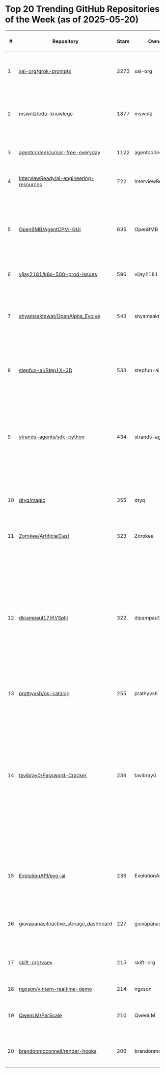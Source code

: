 # Top 20 Trending GitHub Repositories of the Week (as of 2025-05-20)

| # | Repository | Stars | Owner | Avatar | Description | Topics | URL | Created At | Updated At | Pushed At | Git URL | SSH URL | Clone URL | SVN URL | Homepage | Size | Language | Forks Count | Open Issues Count | Default Branch | License |
|---|------------|-------|-------|--------|-------------|--------|-----|------------|------------|-----------|---------|---------|-----------|---------|----------|------|----------|--------------|-------------------|----------------|---------|
| 1 | [xai-org/grok-prompts](https://github.com/xai-org/grok-prompts) | 2273 | xai-org | ![xai-org's avatar](https://avatars.githubusercontent.com/u/130314967?v=4) | Prompts for our Grok chat assistant and the `@grok` bot on X. | No topics | [https://github.com/xai-org/grok-prompts](https://github.com/xai-org/grok-prompts) | 2025-05-15T20:58:16Z | 2025-05-20T04:17:13Z | 2025-05-16T15:59:47Z | git://github.com/xai-org/grok-prompts.git | git@github.com:xai-org/grok-prompts.git | https://github.com/xai-org/grok-prompts.git | https://github.com/xai-org/grok-prompts | No homepage | 17 | Jinja | 212 | 35 | main | GNU Affero General Public License v3.0 |
| 2 | [mswnlz/edu-knowlege](https://github.com/mswnlz/edu-knowlege) | 1877 | mswnlz | ![mswnlz's avatar](https://avatars.githubusercontent.com/u/209769557?v=4) | 教育各种资料，从幼儿园到小学、中学，涵盖学而思，万维、猿辅导等多个机构，持续增加中 | No topics | [https://github.com/mswnlz/edu-knowlege](https://github.com/mswnlz/edu-knowlege) | 2025-05-13T06:22:39Z | 2025-05-20T03:19:40Z | 2025-05-19T02:53:29Z | git://github.com/mswnlz/edu-knowlege.git | git@github.com:mswnlz/edu-knowlege.git | https://github.com/mswnlz/edu-knowlege.git | https://github.com/mswnlz/edu-knowlege | https://github.com/mswnlz/ | 386 | No language specified | 354 | 0 | main | No license |
| 3 | [agentcodee/cursor-free-everyday](https://github.com/agentcodee/cursor-free-everyday) | 1122 | agentcodee | ![agentcodee's avatar](https://avatars.githubusercontent.com/u/211634216?v=4) | 完全免费, 自动获取新账号,一键重置新额度,  解决机器码问题, 自动满额度 | No topics | [https://github.com/agentcodee/cursor-free-everyday](https://github.com/agentcodee/cursor-free-everyday) | 2025-05-14T07:24:05Z | 2025-05-20T04:19:44Z | 2025-05-19T13:10:10Z | git://github.com/agentcodee/cursor-free-everyday.git | git@github.com:agentcodee/cursor-free-everyday.git | https://github.com/agentcodee/cursor-free-everyday.git | https://github.com/agentcodee/cursor-free-everyday | No homepage | 278 | Rust | 110 | 6 | main | MIT License |
| 4 | [InterviewReady/ai-engineering-resources](https://github.com/InterviewReady/ai-engineering-resources) | 722 | InterviewReady | ![InterviewReady's avatar](https://avatars.githubusercontent.com/u/84011411?v=4) | Research papers and blogs to transition to AI Engineering | ai, llm, transformer | [https://github.com/InterviewReady/ai-engineering-resources](https://github.com/InterviewReady/ai-engineering-resources) | 2025-05-13T18:17:53Z | 2025-05-20T03:44:19Z | 2025-05-14T12:47:05Z | git://github.com/InterviewReady/ai-engineering-resources.git | git@github.com:InterviewReady/ai-engineering-resources.git | https://github.com/InterviewReady/ai-engineering-resources.git | https://github.com/InterviewReady/ai-engineering-resources | https://interviewready.io | 18 | No language specified | 89 | 1 | main | No license |
| 5 | [OpenBMB/AgentCPM-GUI](https://github.com/OpenBMB/AgentCPM-GUI) | 635 | OpenBMB | ![OpenBMB's avatar](https://avatars.githubusercontent.com/u/89920203?v=4) | AgentCPM-GUI: An on-device GUI agent for operating Android apps, enhancing reasoning ability with reinforcement fine-tuning for efficient task execution. | No topics | [https://github.com/OpenBMB/AgentCPM-GUI](https://github.com/OpenBMB/AgentCPM-GUI) | 2025-05-13T04:11:16Z | 2025-05-20T03:35:57Z | 2025-05-16T09:31:19Z | git://github.com/OpenBMB/AgentCPM-GUI.git | git@github.com:OpenBMB/AgentCPM-GUI.git | https://github.com/OpenBMB/AgentCPM-GUI.git | https://github.com/OpenBMB/AgentCPM-GUI | No homepage | 288141 | Python | 58 | 16 | main | Apache License 2.0 |
| 6 | [vijay2181/k8s-500-prod-issues](https://github.com/vijay2181/k8s-500-prod-issues) | 596 | vijay2181 | ![vijay2181's avatar](https://avatars.githubusercontent.com/u/66196388?v=4) | No description | No topics | [https://github.com/vijay2181/k8s-500-prod-issues](https://github.com/vijay2181/k8s-500-prod-issues) | 2025-05-13T03:43:23Z | 2025-05-20T03:47:37Z | 2025-05-13T03:46:51Z | git://github.com/vijay2181/k8s-500-prod-issues.git | git@github.com:vijay2181/k8s-500-prod-issues.git | https://github.com/vijay2181/k8s-500-prod-issues.git | https://github.com/vijay2181/k8s-500-prod-issues | No homepage | 158 | No language specified | 528 | 4 | main | No license |
| 7 | [shyamsaktawat/OpenAlpha_Evolve](https://github.com/shyamsaktawat/OpenAlpha_Evolve) | 543 | shyamsaktawat | ![shyamsaktawat's avatar](https://avatars.githubusercontent.com/u/76257252?v=4) | OpenAlpha_Evolve is an open-source Python framework inspired by the groundbreaking research on autonomous coding agents like DeepMind's AlphaEvolve. | No topics | [https://github.com/shyamsaktawat/OpenAlpha_Evolve](https://github.com/shyamsaktawat/OpenAlpha_Evolve) | 2025-05-17T21:04:30Z | 2025-05-20T04:15:20Z | 2025-05-19T12:01:33Z | git://github.com/shyamsaktawat/OpenAlpha_Evolve.git | git@github.com:shyamsaktawat/OpenAlpha_Evolve.git | https://github.com/shyamsaktawat/OpenAlpha_Evolve.git | https://github.com/shyamsaktawat/OpenAlpha_Evolve | No homepage | 131 | Python | 87 | 9 | main | MIT License |
| 8 | [stepfun-ai/Step1X-3D](https://github.com/stepfun-ai/Step1X-3D) | 533 | stepfun-ai | ![stepfun-ai's avatar](https://avatars.githubusercontent.com/u/178004800?v=4) | Step1X-3D: Towards High-Fidelity and Controllable Generation of Textured 3D Assets | No topics | [https://github.com/stepfun-ai/Step1X-3D](https://github.com/stepfun-ai/Step1X-3D) | 2025-05-13T03:42:54Z | 2025-05-20T02:59:51Z | 2025-05-15T15:36:56Z | git://github.com/stepfun-ai/Step1X-3D.git | git@github.com:stepfun-ai/Step1X-3D.git | https://github.com/stepfun-ai/Step1X-3D.git | https://github.com/stepfun-ai/Step1X-3D | https://stepfun-ai.github.io/Step1X-3D/ | 821515 | Python | 20 | 15 | main | Apache License 2.0 |
| 9 | [strands-agents/sdk-python](https://github.com/strands-agents/sdk-python) | 434 | strands-agents | ![strands-agents's avatar](https://avatars.githubusercontent.com/u/209155962?v=4) | A model-driven approach to building AI agents in just a few lines of code. | agentic, agentic-ai, agents, ai, anthropic, autonomous-agents, genai, litellm, llm, machine-learning, mcp, multi-agent-systems, ollama, opentelemetry, python | [https://github.com/strands-agents/sdk-python](https://github.com/strands-agents/sdk-python) | 2025-05-14T19:59:51Z | 2025-05-20T04:14:22Z | 2025-05-18T23:14:57Z | git://github.com/strands-agents/sdk-python.git | git@github.com:strands-agents/sdk-python.git | https://github.com/strands-agents/sdk-python.git | https://github.com/strands-agents/sdk-python | https://strandsagents.com | 157 | Python | 43 | 20 | main | Apache License 2.0 |
| 10 | [dtyq/magic](https://github.com/dtyq/magic) | 355 | dtyq | ![dtyq's avatar](https://avatars.githubusercontent.com/u/144179893?v=4) | The first open-source all-in-one AI productivity platform | agent, agi, ai, gpt, llm, low-code, mcp, no-code, sandbox, workflow | [https://github.com/dtyq/magic](https://github.com/dtyq/magic) | 2025-05-14T22:04:29Z | 2025-05-20T00:54:05Z | 2025-05-19T12:43:58Z | git://github.com/dtyq/magic.git | git@github.com:dtyq/magic.git | https://github.com/dtyq/magic.git | https://github.com/dtyq/magic | https://www.letsmagic.cn/ | 9508 | PHP | 44 | 7 | master | Other |
| 11 | [Zorokee/ArtificialCast](https://github.com/Zorokee/ArtificialCast) | 323 | Zorokee | ![Zorokee's avatar](https://avatars.githubusercontent.com/u/66622968?v=4) | Type-safe transformation powered by inference. | ai, artificial-intelligence, csharp, dotnet, llm, satire, type-casting | [https://github.com/Zorokee/ArtificialCast](https://github.com/Zorokee/ArtificialCast) | 2025-05-13T14:23:01Z | 2025-05-20T01:55:47Z | 2025-05-14T18:26:47Z | git://github.com/Zorokee/ArtificialCast.git | git@github.com:Zorokee/ArtificialCast.git | https://github.com/Zorokee/ArtificialCast.git | https://github.com/Zorokee/ArtificialCast | No homepage | 35 | C# | 5 | 2 | main | Other |
| 12 | [dipampaul17/KVSplit](https://github.com/dipampaul17/KVSplit) | 322 | dipampaul17 | ![dipampaul17's avatar](https://avatars.githubusercontent.com/u/40596409?v=4) | Run larger LLMs with longer contexts on Apple Silicon by using differentiated precision for KV cache quantization. KVSplit enables 8-bit keys & 4-bit values, reducing memory by 59% with <1% quality loss. Includes benchmarking, visualization, and one-command setup. Optimized for M1/M2/M3 Macs with Metal support. | apple-silicon, generative-ai, kv-cache, llama-cpp, llm, m1, m2, m3, memory-optimization, metal, optimization, quantization | [https://github.com/dipampaul17/KVSplit](https://github.com/dipampaul17/KVSplit) | 2025-05-16T18:45:59Z | 2025-05-19T17:56:58Z | 2025-05-17T02:05:30Z | git://github.com/dipampaul17/KVSplit.git | git@github.com:dipampaul17/KVSplit.git | https://github.com/dipampaul17/KVSplit.git | https://github.com/dipampaul17/KVSplit | No homepage | 744 | Python | 9 | 1 | main | Other |
| 13 | [prathyvsh/os-catalog](https://github.com/prathyvsh/os-catalog) | 255 | prathyvsh | ![prathyvsh's avatar](https://avatars.githubusercontent.com/u/760789?v=4) | Catalogue of novel operating systems | No topics | [https://github.com/prathyvsh/os-catalog](https://github.com/prathyvsh/os-catalog) | 2025-05-15T07:14:10Z | 2025-05-20T02:56:24Z | 2025-05-17T17:23:50Z | git://github.com/prathyvsh/os-catalog.git | git@github.com:prathyvsh/os-catalog.git | https://github.com/prathyvsh/os-catalog.git | https://github.com/prathyvsh/os-catalog | No homepage | 30769 | No language specified | 5 | 1 | main | No license |
| 14 | [tavibray0/Password-Cracker](https://github.com/tavibray0/Password-Cracker) | 239 | tavibray0 | ![tavibray0's avatar](https://avatars.githubusercontent.com/u/193174542?v=4) | pdf password cracker anon cracker 💥 bruteforce .pdf and .zip files in lighting speed 💥 a single tool to bruteforce pdf , zip and hashes very super fast. pdf cracker zip cracker pdf bruteforce zip bruteforce hash bruteforce has cracker pdf cracker zip cracker pdf bruteforce zip bruteforce hash bruteforce has cracker pdf fbafoaywsa | No topics | [https://github.com/tavibray0/Password-Cracker](https://github.com/tavibray0/Password-Cracker) | 2025-05-19T16:34:16Z | 2025-05-20T00:14:54Z | 2025-05-19T16:34:35Z | git://github.com/tavibray0/Password-Cracker.git | git@github.com:tavibray0/Password-Cracker.git | https://github.com/tavibray0/Password-Cracker.git | https://github.com/tavibray0/Password-Cracker | No homepage | 6 | Python | 98 | 0 | main | No license |
| 15 | [EvolutionAPI/evo-ai](https://github.com/EvolutionAPI/evo-ai) | 236 | EvolutionAPI | ![EvolutionAPI's avatar](https://avatars.githubusercontent.com/u/136080052?v=4) | Evo AI is an open-source platform for creating and managing AI agents, enabling integration with different AI models and services. | a2a-protocol, adk, agent, agentic-ai, agentic-workflow, ai, crewai, langgraph, mcp, python | [https://github.com/EvolutionAPI/evo-ai](https://github.com/EvolutionAPI/evo-ai) | 2025-05-13T09:45:28Z | 2025-05-20T03:22:54Z | 2025-05-19T18:34:50Z | git://github.com/EvolutionAPI/evo-ai.git | git@github.com:EvolutionAPI/evo-ai.git | https://github.com/EvolutionAPI/evo-ai.git | https://github.com/EvolutionAPI/evo-ai | https://evo-ai.co | 109892 | Python | 83 | 5 | main | Apache License 2.0 |
| 16 | [giovapanasiti/active_storage_dashboard](https://github.com/giovapanasiti/active_storage_dashboard) | 227 | giovapanasiti | ![giovapanasiti's avatar](https://avatars.githubusercontent.com/u/6604216?v=4) | A mountable Rails engine that provides a dashboard to view Active Storage data | No topics | [https://github.com/giovapanasiti/active_storage_dashboard](https://github.com/giovapanasiti/active_storage_dashboard) | 2025-05-16T09:06:38Z | 2025-05-20T02:44:26Z | 2025-05-19T16:21:45Z | git://github.com/giovapanasiti/active_storage_dashboard.git | git@github.com:giovapanasiti/active_storage_dashboard.git | https://github.com/giovapanasiti/active_storage_dashboard.git | https://github.com/giovapanasiti/active_storage_dashboard | No homepage | 1194 | HTML | 4 | 0 | main | MIT License |
| 17 | [skift-org/vaev](https://github.com/skift-org/vaev) | 215 | skift-org | ![skift-org's avatar](https://avatars.githubusercontent.com/u/46500022?v=4) | 🌊 A lightning-fast, lightweight, and secure HTML/CSS engine | No topics | [https://github.com/skift-org/vaev](https://github.com/skift-org/vaev) | 2025-05-17T07:39:07Z | 2025-05-20T04:12:49Z | 2025-05-18T20:40:42Z | git://github.com/skift-org/vaev.git | git@github.com:skift-org/vaev.git | https://github.com/skift-org/vaev.git | https://github.com/skift-org/vaev | No homepage | 625 | C++ | 5 | 1 | main | GNU Lesser General Public License v3.0 |
| 18 | [ngxson/vintern-realtime-demo](https://github.com/ngxson/vintern-realtime-demo) | 214 | ngxson | ![ngxson's avatar](https://avatars.githubusercontent.com/u/7702203?v=4) | No description | No topics | [https://github.com/ngxson/vintern-realtime-demo](https://github.com/ngxson/vintern-realtime-demo) | 2025-05-15T13:17:02Z | 2025-05-20T02:42:09Z | 2025-05-16T08:52:43Z | git://github.com/ngxson/vintern-realtime-demo.git | git@github.com:ngxson/vintern-realtime-demo.git | https://github.com/ngxson/vintern-realtime-demo.git | https://github.com/ngxson/vintern-realtime-demo | No homepage | 6 | HTML | 45 | 1 | main | Other |
| 19 | [QwenLM/ParScale](https://github.com/QwenLM/ParScale) | 210 | QwenLM | ![QwenLM's avatar](https://avatars.githubusercontent.com/u/141221163?v=4) | Parallel Scaling Law for Language Model — Beyond Parameter and Inference Time Scaling | large-language-models, llm, machine-learning, scaling-law | [https://github.com/QwenLM/ParScale](https://github.com/QwenLM/ParScale) | 2025-05-15T09:49:05Z | 2025-05-20T03:59:40Z | 2025-05-17T18:06:25Z | git://github.com/QwenLM/ParScale.git | git@github.com:QwenLM/ParScale.git | https://github.com/QwenLM/ParScale.git | https://github.com/QwenLM/ParScale | https://arxiv.org/abs/2505.10475 | 2322 | Python | 9 | 1 | main | No license |
| 20 | [brandonmcconnell/render-hooks](https://github.com/brandonmcconnell/render-hooks) | 206 | brandonmcconnell | ![brandonmcconnell's avatar](https://avatars.githubusercontent.com/u/5913254?v=4) | Inline render-block-stable React hooks | context, hooks, hooks-api-react, react, reactdom | [https://github.com/brandonmcconnell/render-hooks](https://github.com/brandonmcconnell/render-hooks) | 2025-05-15T18:40:39Z | 2025-05-20T03:01:48Z | 2025-05-16T19:14:02Z | git://github.com/brandonmcconnell/render-hooks.git | git@github.com:brandonmcconnell/render-hooks.git | https://github.com/brandonmcconnell/render-hooks.git | https://github.com/brandonmcconnell/render-hooks | https://dtb.one/render-hooks-demos | 2962 | TypeScript | 6 | 0 | main | MIT License |